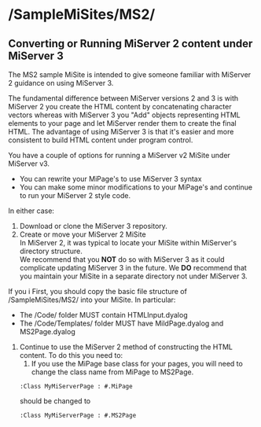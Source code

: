 # /SampleMiSites/MS2/ #
## Converting or Running MiServer 2 content under MiServer 3 ##
The MS2 sample MiSite is intended to give someone familiar with MiServer 2 guidance on using MiServer 3.

The fundamental difference between MiServer versions 2 and 3 is with MiServer 2 you create the HTML content by concatenating character vectors 
whereas with MiServer 3 you "Add" objects representing HTML elements to your page and let MiServer render them to create the final HTML.
The advantage of using MiServer 3 is that it's easier and more consistent to build HTML content under program control.

You have a couple of options for running a MiServer v2 MiSite under MiServer v3.
* You can rewrite your MiPage's to use MiServer 3 syntax
* You can make some minor modifications to your MiPage's and continue to run your MiServer 2 style code.

In either case: 
1. Download or clone the MiServer 3 repository.
2. Create or move your MiServer 2 MiSite  
In MiServer 2, it was typical to locate your MiSite within MiServer's directory structure.  
We recommend that you **NOT** do so with MiServer 3 as it could complicate updating MiServer 3 in the future.
    We **DO** recommend that you maintain your MiSite in a separate directory not under MiServer 3.

If you i
First, you should copy the basic file structure of /SampleMiSites/MS2/ into your MiSite. In particular:
* The /Code/ folder MUST contain HTMLInput.dyalog
* The /Code/Templates/ folder MUST have MildPage.dyalog and MS2Page.dyalog 
1. Continue to use the MiServer 2 method of constructing the HTML content.  To do this you need to:
    1. If you use the MiPage base class for your pages, you will need to change the class name from MiPage to MS2Page.
    ```[APL]
    :Class MyMiServerPage : #.MiPage
    ```
    should be changed to  
    ```[APL]
    :Class MyMiServerPage : #.MS2Page
    ```